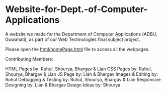 # Website-for-Dept.-of-Computer-Applications
A website we made for the Department of Computer Applications (ADBU, Guwahati), as part of our Web Technologies final subject project.

Please open the [html/homePage.html](https://github.com/ADBU-Among-Us-Fanclub/Website-for-Dept.-of-Computer-Applications/blob/main/HTML%20Files/homePage.html) file to access all the webpages.

Contributing Members:

  HTML Pages by: Ruhul, Shourya, Bhargav & Lian
  CSS Pages by: Ruhul, Shourya, Bhargav & Lian
  JS Page by: Lian & Bhargav
  Images & Editing by: Ruhul
  Debugging & Testing by: Ruhul, Shourya, Bhargav & Lian
  Responsive Designing by: Lian & Bhargav
  Design Ideas by: Shourya
